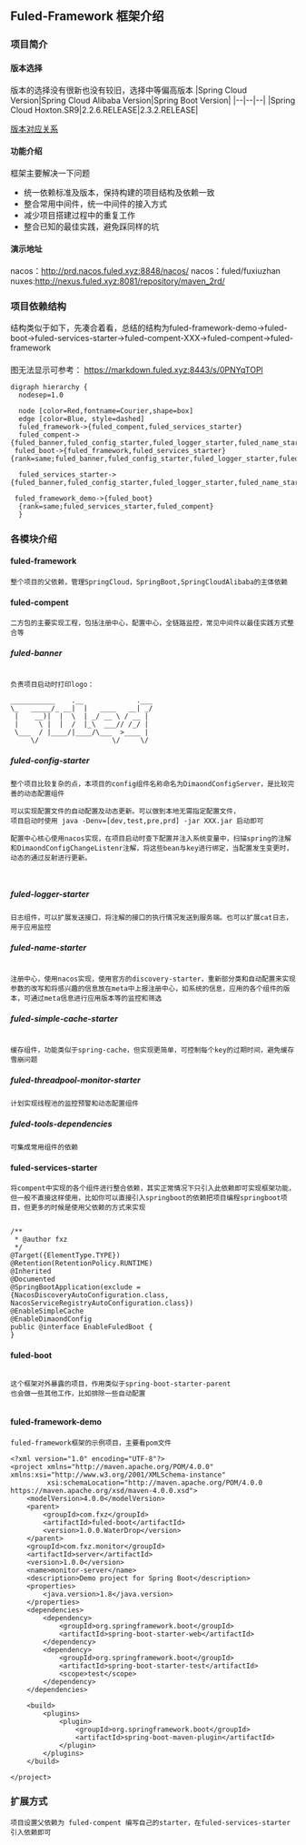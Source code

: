 
## Fuled-Framework 框架介绍

### 项目简介

#### 版本选择

版本的选择没有很新也没有较旧，选择中等偏高版本
|Spring Cloud Version|Spring Cloud Alibaba Version|Spring Boot Version|
|--|--|--|
|Spring Cloud Hoxton.SR9|2.2.6.RELEASE|2.3.2.RELEASE|

[版本对应关系](https://https://github.com/alibaba/spring-cloud-alibaba/wiki/%E7%89%88%E6%9C%AC%E8%AF%B4%E6%98%8E)

#### 功能介绍

框架主要解决一下问题

 - 统一依赖标准及版本，保持构建的项目结构及依赖一致
 - 整合常用中间件，统一中间件的接入方式
 - 减少项目搭建过程中的重复工作
 - 整合已知的最佳实践，避免踩同样的坑

#### 演示地址
nacos：http://prd.nacos.fuled.xyz:8848/nacos/
nacos：fuled/fuxiuzhan
nuxes:http://nexus.fuled.xyz:8081/repository/maven_2rd/

### 项目依赖结构

结构类似于如下，先凑合着看，总结的结构为fuled-framework-demo->fuled-boot->fuled-services-starter->fuled-compent-XXX->fuled-compent->fuled-framework

#### 
图无法显示可参考：
https://markdown.fuled.xyz:8443/s/0PNYqTOPl
```graphviz
digraph hierarchy {
  nodesep=1.0 
  
  node [color=Red,fontname=Courier,shape=box]
  edge [color=Blue, style=dashed]
  fuled_framework->{fuled_compent,fuled_services_starter}
  fuled_compent->{fuled_banner,fuled_config_starter,fuled_logger_starter,fuled_name_starter,fuled_simple_cache_starter,fuled_threadpool_monitor_starter,fuled_tools_dependencies}
 fuled_boot->{fuled_framework,fuled_services_starter} {rank=same;fuled_banner,fuled_config_starter,fuled_logger_starter,fuled_name_starter,fuled_simple_cache_starter,fuled_threadpool_monitor_starter,fuled_tools_dependencies}
 
  fuled_services_starter->{fuled_banner,fuled_config_starter,fuled_logger_starter,fuled_name_starter,fuled_simple_cache_starter,fuled_threadpool_monitor_starter,fuled_tools_dependencies}
 
 fuled_framework_demo->{fuled_boot}
  {rank=same;fuled_services_starter,fuled_compent}
  }
```

### 各模块介绍

#### fuled-framework

```tex=
整个项目的父依赖，管理SpringCloud，SpringBoot,SpringCloudAlibaba的主体依赖
```

#### fuled-compent

```tex=
二方包的主要实现工程，包括注册中心，配置中心，全链路监控，常见中间件以最佳实践方式整合等
```

##### fuled-banner

```tex=

负责项目启动时打印logo：

___________    .__             .___
\_   _____/_ __|  |   ____   __| _/
 |    __)|  |  \  | _/ __ \ / __ |
 |     \ |  |  /  |_\  ___// /_/ |
 \___  / |____/|____/\___  >____ |
     \/                  \/     \/
```
##### fuled-config-starter
```tex=
整个项目比较复杂的点，本项目的config组件名称命名为DimaondConfigServer，是比较完善的动态配置组件

可以实现配置文件的自动配置及动态更新。可以做到本地无需指定配置文件，
项目启动时使用 java -Denv=[dev,test,pre,prd] -jar XXX.jar 启动即可

配置中心核心使用nacos实现，在项目启动时查下配置并注入系统变量中，扫描spring的注解和DimaondConfigChangeListenr注解，将这些bean与key进行绑定，当配置发生变更时，动态的通过反射进行更新。



```
##### fuled-logger-starter
```text
日志组件，可以扩展发送接口，将注解的接口的执行情况发送到服务端。也可以扩展cat日志，用于应用监控

```

##### fuled-name-starter
```text

注册中心，使用nacos实现，使用官方的discovery-starter，重新部分类和自动配置来实现参数的改写和将感兴趣的信息放在meta中上报注册中心，如系统的信息，应用的各个组件的版本，可通过meta信息进行应用版本等的监控和筛选

```
##### fuled-simple-cache-starter

```text

缓存组件，功能类似于spring-cache，但实现更简单，可控制每个key的过期时间，避免缓存雪崩问题

```
##### fuled-threadpool-monitor-starter
```text
计划实现线程池的监控预警和动态配置组件

```
##### fuled-tools-dependencies

```text
可集成常用组件的依赖
```

#### fuled-services-starter
```text
将compent中实现的各个组件进行整合依赖，其实正常情况下只引入此依赖即可实现框架功能，
但一般不直接这样使用，比如你可以直接引入springboot的依赖把项目编程springboot项目，但更多的时候是使用父依赖的方式来实现
```
```javascript=

/**
 * @author fxz
 */
@Target({ElementType.TYPE})
@Retention(RetentionPolicy.RUNTIME)
@Inherited
@Documented
@SpringBootApplication(exclude = {NacosDiscoveryAutoConfiguration.class, NacosServiceRegistryAutoConfiguration.class})
@EnableSimpleCache
@EnableDimaondConfig
public @interface EnableFuledBoot {
}
```
#### fuled-boot

```text

这个框架对外暴露的项目，作用类似于spring-boot-starter-parent
也会做一些其他工作，比如排除一些自动配置

```

```java=

```
#### fuled-framework-demo
```text
fuled-framework框架的示例项目，主要看pom文件
```
```xml=
<?xml version="1.0" encoding="UTF-8"?>
<project xmlns="http://maven.apache.org/POM/4.0.0" xmlns:xsi="http://www.w3.org/2001/XMLSchema-instance"
         xsi:schemaLocation="http://maven.apache.org/POM/4.0.0 https://maven.apache.org/xsd/maven-4.0.0.xsd">
    <modelVersion>4.0.0</modelVersion>
    <parent>
        <groupId>com.fxz</groupId>
        <artifactId>fuled-boot</artifactId>
        <version>1.0.0.WaterDrop</version>
    </parent>
    <groupId>com.fxz.monitor</groupId>
    <artifactId>server</artifactId>
    <version>1.0.0</version>
    <name>monitor-server</name>
    <description>Demo project for Spring Boot</description>
    <properties>
        <java.version>1.8</java.version>
    </properties>
    <dependencies>
        <dependency>
            <groupId>org.springframework.boot</groupId>
            <artifactId>spring-boot-starter-web</artifactId>
        </dependency>
        <dependency>
            <groupId>org.springframework.boot</groupId>
            <artifactId>spring-boot-starter-test</artifactId>
            <scope>test</scope>
        </dependency>
    </dependencies>

    <build>
        <plugins>
            <plugin>
                <groupId>org.springframework.boot</groupId>
                <artifactId>spring-boot-maven-plugin</artifactId>
            </plugin>
        </plugins>
    </build>

</project>
```

### 扩展方式

```text
项目设置父依赖为 fuled-compent 编写自己的starter，在fuled-services-starter 引入依赖即可
```

